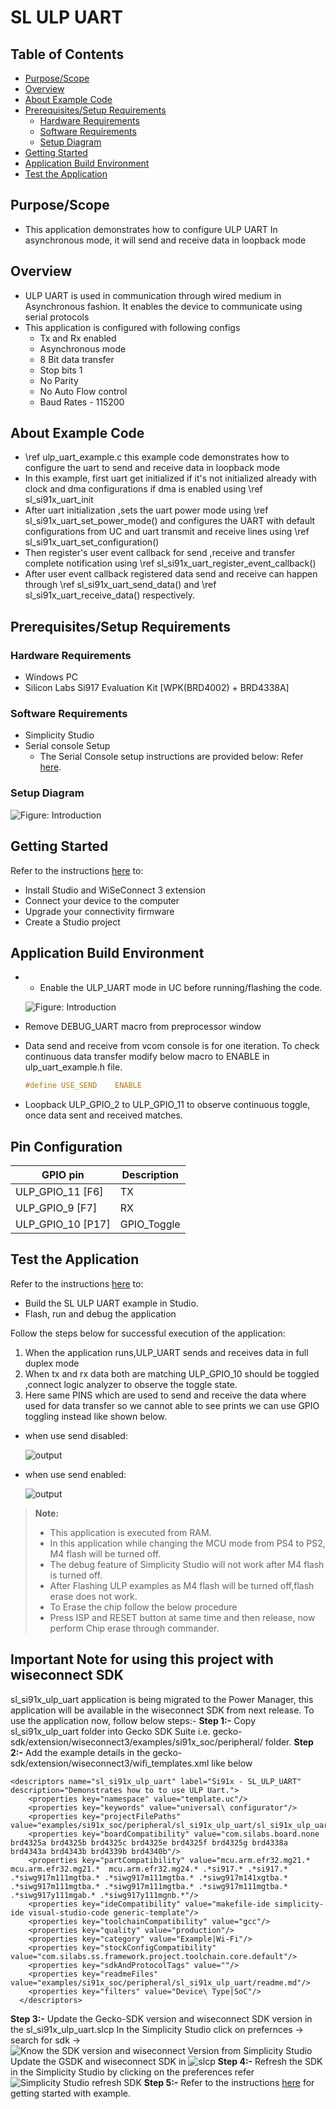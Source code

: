 # SL ULP UART

## Table of Contents

- [Purpose/Scope](#purposescope)
- [Overview](#overview)
- [About Example Code](#about-example-code)
- [Prerequisites/Setup Requirements](#prerequisitessetup-requirements)
  - [Hardware Requirements](#hardware-requirements)
  - [Software Requirements](#software-requirements)
  - [Setup Diagram](#setup-diagram)
- [Getting Started](#getting-started)
- [Application Build Environment](#application-build-environment)
- [Test the Application](#test-the-application)

## Purpose/Scope

- This application demonstrates how to configure ULP UART In asynchronous mode, it will send and receive data in loopback mode

## Overview

- ULP UART is used in communication through wired medium in Asynchronous fashion. It enables the device to
  communicate using serial protocols
- This application is configured with following configs
  - Tx and Rx enabled
  - Asynchronous mode
  - 8 Bit data transfer
  - Stop bits 1
  - No Parity
  - No Auto Flow control
  - Baud Rates - 115200

## About Example Code

- \ref ulp_uart_example.c this example code demonstrates how to configure the uart to send and receive data in loopback mode
- In this example, first uart get initialized if it's not initialized already with clock and dma configurations if dma is
  enabled using \ref sl_si91x_uart_init
- After uart initialization ,sets the uart power mode using \ref sl_si91x_uart_set_power_mode() and configures the UART
  with default configurations from UC and uart transmit and receive lines using \ref sl_si91x_uart_set_configuration()
- Then register's user event callback for send ,receive and transfer complete notification using
  \ref sl_si91x_uart_register_event_callback()
- After user event callback registered data send and receive can happen through \ref sl_si91x_uart_send_data() and
  \ref sl_si91x_uart_receive_data() respectively.

## Prerequisites/Setup Requirements

### Hardware Requirements

- Windows PC
- Silicon Labs Si917 Evaluation Kit [WPK(BRD4002) + BRD4338A]

### Software Requirements

- Simplicity Studio
- Serial console Setup
  - The Serial Console setup instructions are provided below:
Refer [here](https://docs.silabs.com/wiseconnect/latest/wiseconnect-getting-started/getting-started-with-soc-mode#perform-console-output-and-input-for-brd4338-a).

### Setup Diagram

![Figure: Introduction](resources/readme/setupdiagram.png)

## Getting Started

Refer to the instructions [here](https://docs.silabs.com/wiseconnect/latest/wiseconnect-getting-started/) to:

- Install Studio and WiSeConnect 3 extension
- Connect your device to the computer
- Upgrade your connectivity firmware
- Create a Studio project

## Application Build Environment

- - Enable the ULP_UART mode in UC before running/flashing the code.

   ![Figure: Introduction](resources/readme/image513d.png)

- Remove DEBUG_UART macro from preprocessor window
- Data send and receive from vcom console is for one iteration. To check continuous data transfer modify below macro to ENABLE in ulp_uart_example.h file.

  ```c
  #define USE_SEND    ENABLE
  ```

- Loopback ULP_GPIO_2 to ULP_GPIO_11 to observe continuous toggle, once data sent and received matches.

## Pin Configuration 

|         GPIO pin    |Description|
|   --------------    | --------- |
|ULP_GPIO_11  [F6]    |    TX     |
|ULP_GPIO_9   [F7]    |    RX     |
|ULP_GPIO_10 [P17]    |GPIO_Toggle|

## Test the Application

Refer to the instructions [here](https://docs.silabs.com/wiseconnect/latest/wiseconnect-getting-started/) to:

- Build the SL ULP UART example in Studio.
- Flash, run and debug the application

Follow the steps below for successful execution of the application:

1. When the application runs,ULP_UART sends and receives data in full duplex mode
2. When tx and rx data both are matching ULP_GPIO_10 should be toggled ,connect logic analyzer to observe the toggle state. 
3. Here same PINS which are used to send and receive the data where used for data transfer so we cannot able to see prints 
 we can use GPIO toggling instead like shown below.
 - when use send disabled:

   ![output](resources/readme/ulp_uart_gpio_toggle.png)

- when use send enabled:

   ![output](resources/readme/ulp_uart_continuous_toggling.png)


 
> **Note:**
>
>- This application is executed from RAM.
>- In this application while changing the MCU mode from PS4 to PS2, M4 flash will be turned off.
>- The debug feature of Simplicity Studio will not work after M4 flash is turned off.
>- After Flashing ULP examples as M4 flash will be turned off,flash erase does not work.
>- To Erase the chip follow the below procedure
>- Press ISP and RESET button at same time and then release, now perform Chip erase through commander.

## Important Note for using this project with wiseconnect SDK

sl_si91x_ulp_uart application is being migrated to the Power Manager, this application will be available in the wiseconnect SDK from next release.
To use the application now, follow below steps:-
**Step 1:-**
Copy sl_si91x_ulp_uart folder into Gecko SDK Suite i.e. gecko-sdk/extension/wiseconnect3/examples/si91x_soc/peripheral/ folder.
**Step 2:-**
Add the example details in the gecko-sdk/extension/wiseconnect3/wifi_templates.xml like below
```
<descriptors name="sl_si91x_ulp_uart" label="Si91x - SL_ULP_UART" description="Demonstrates how to to use ULP Uart.">
    <properties key="namespace" value="template.uc"/>
    <properties key="keywords" value="universal\ configurator"/>
    <properties key="projectFilePaths" value="examples/si91x_soc/peripheral/sl_si91x_ulp_uart/sl_si91x_ulp_uart.slcp"/>
    <properties key="boardCompatibility" value="com.silabs.board.none brd4325a brd4325b brd4325c brd4325e brd4325f brd4325g brd4338a brd4343a brd4343b brd4339b brd4340b"/>
    <properties key="partCompatibility" value="mcu.arm.efr32.mg21.* mcu.arm.efr32.mg21.*  mcu.arm.efr32.mg24.* .*si917.* .*si917.* .*siwg917m111mgtba.* .*siwg917m111mgtba.* .*siwg917m141xgtba.* .*siwg917m111mgtba.* .*siwg917m111mgtba.* .*siwg917m111mgtba.* .*siwg917y111mgab.* .*siwg917y111mgnb.*"/>
    <properties key="ideCompatibility" value="makefile-ide simplicity-ide visual-studio-code generic-template"/>
    <properties key="toolchainCompatibility" value="gcc"/>
    <properties key="quality" value="production"/>
    <properties key="category" value="Example|Wi-Fi"/>
    <properties key="stockConfigCompatibility" value="com.silabs.ss.framework.project.toolchain.core.default"/>
    <properties key="sdkAndProtocolTags" value=""/>
    <properties key="readmeFiles" value="examples/si91x_soc/peripheral/sl_si91x_ulp_uart/readme.md"/>
	<properties key="filters" value="Device\ Type|SoC"/>
  </descriptors>
```
**Step 3:-**
Update the Gecko-SDK version and wiseconnect SDK version in the sl_si91x_ulp_uart.slcp
In the Simplicity Studio click on prefernces -> search for sdk -> ![Know the SDK version and wiseconnect Version from Simplicity Studio](resources/uc_screen/uart_know_sdk_version_slcp.png)
Update the GSDK and wiseconnect SDK in ![slcp](resources/uc_screen/uart_change_version_slcp.png)
**Step 4:-**
Refresh the SDK in the Simplicity Studio by clicking on the preferences refer ![Simplicity Studio refresh SDK](resources/uc_screen/uart_refresh_sdk.png)
**Step 5:-**
Refer to the instructions [here](https://docs.silabs.com/wiseconnect/latest/wiseconnect-getting-started/) for getting started with example.